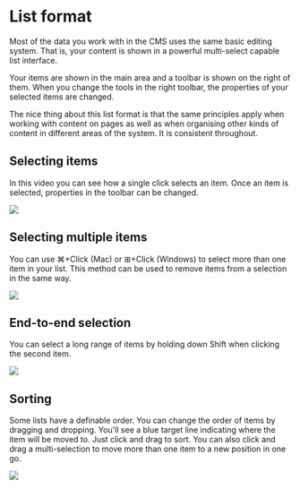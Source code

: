 # List format

Most of the data you work with in the CMS uses the same basic editing system. That is, your content is shown in a powerful multi-select capable list interface.

Your items are shown in the main area and a toolbar is shown on the right of them. When you change the tools in the right toolbar, the properties of your selected items are changed. 

The nice thing about this list format is that the same principles apply when working with content on pages as well as when organising other kinds of content in different areas of the system. It is consistent throughout.

## Selecting items 

In this video you can see how a single click selects an item. Once an item is selected, properties in the toolbar can be changed.

<img src="help.php?img=selecting_list.gif"/>

## Selecting multiple items

You can use ⌘+Click (Mac) or ⊞+Click (Windows) to select more than one item in your list. This method can be used to remove items from a selection in the same way.

<img src="help.php?img=multi_select.gif"/>

## End-to-end selection

You can select a long range of items by holding down Shift when clicking the second item. 

<img src="help.php?img=end-to-end.gif"/>

## Sorting

Some lists have a definable order. You can change the order of items by dragging and dropping. You'll see a blue target line indicating where the item will be moved to. Just click and drag to sort. You can also click and drag a multi-selection to move more than one item to a new position in one go.

<img src="help.php?img=sorting.gif"/>
